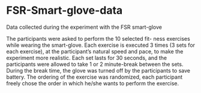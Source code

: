 # FSR-Smart-glove-data
Data collected during the experiment with the FSR smart-glove

The participants were asked to perform the 10 selected fit- ness exercises while wearing the smart-glove. Each exercise is executed 3 times (3 sets for each exercise), at the participant’s natural speed and pace, to make the experiment more realistic. Each set lasts for 30 seconds, and the participants were allowed to take 1 or 2 minute-break between the sets. During the break time, the glove was turned off by the participants to save battery. The ordering of the exercise was randomized, each participant freely chose the order in which he/she wants to perform the exercise.
